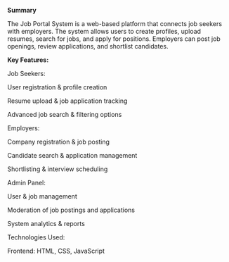 **Summary**

The Job Portal System is a web-based platform that connects job seekers with employers. The system allows users to create profiles, upload resumes, search for jobs, and apply for positions. Employers can post job openings, review applications, and shortlist candidates.

**Key Features:**

Job Seekers:

User registration & profile creation

Resume upload & job application tracking

Advanced job search & filtering options


Employers:

Company registration & job posting

Candidate search & application management

Shortlisting & interview scheduling


Admin Panel:

User & job management

Moderation of job postings and applications

System analytics & reports



Technologies Used:

Frontend: HTML, CSS, JavaScript

